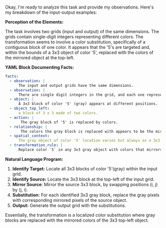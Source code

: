 Okay, I'm ready to analyze this task and provide my observations. Here's my breakdown of the input-output examples:

**Perception of the Elements:**

The task involves two grids (input and output) of the same dimensions. The grids contain single-digit integers representing different colors. The transformation seems to involve a color substitution, specifically of a contiguous block of one color. It appears that the '5's are targeted and, within the bounds of a 3x3 object of color '5', replaced with the colors of the mirrored object at the top-left.

**YAML Block Documenting Facts:**


```yaml
facts:
  - observation: |
      The input and output grids have the same dimensions.
  - observation: |
      There are single digit integers in the grid, and each one represents a color.
  - object: |
      A 3x3 block of color '5' (gray) appears at different positions.
  - object_top_left:
      a block of 3 x 3 made of two colors.
  - action: |
       The gray block of '5' is replaced by colors.
  - relationship: |
       The colors the gray block is replaced with appears to be the mirrored 3x3 block at the top-left.
  - spatial_context:
      The gray object of color '5' location varies but always as a 3x3 shape.
  - transformation_rule: |
      Replace color `5` in any 3x3 gray object with colors that mirrors the top-left 3x3 object.
```


**Natural Language Program:**

1.  **Identify Target:** Locate all 3x3 blocks of color '5'(gray) within the input grid.
2.  **Identify Source:** Locate the 3x3 block at the top-left of the input grid.
3. **Mirror Source**: Mirror the source 3x3 block, by swapping positions (i, j) by (j, i).
4.  **Substitution:** For each identified 3x3 gray block, replace the gray pixels with corresponding mirrored pixels of the source object.
5.  **Output:** Generate the output grid with the substitutions.

Essentially, the transformation is a localized color substitution where gray blocks are replaced with the mirrored colors of the 3x3 top-left object.
